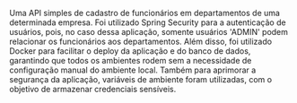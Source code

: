 Uma API simples de cadastro de funcionários em departamentos de uma determinada empresa. Foi utilizado Spring Security para a autenticação de usuários, pois, no caso dessa aplicação, somente usuários 'ADMIN' podem relacionar os funcionários aos departamentos. Além disso, foi utilizado Docker para facilitar o deploy da aplicação e do banco de dados, garantindo que todos os ambientes rodem sem a necessidade de configuração manual do ambiente local. Também para aprimorar a segurança da aplicação, variáveis de ambiente foram utilizadas, com o objetivo de armazenar credenciais sensíveis.
